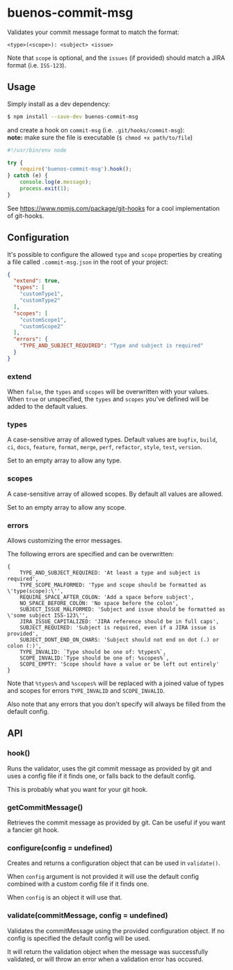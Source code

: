 # buenos-commit-msg

Validates your commit message format to match the format:
```
<type>(<scope>): <subject> <issue>
```

Note that `scope` is optional, and the `issues` (if provided) should match a JIRA format (i.e. `ISS-123`).

## Usage

Simply install as a dev dependency:

```bash
$ npm install --save-dev buenos-commit-msg
```

and create a hook on `commit-msg` (i.e. `.git/hooks/commit-msg`):  
**note:** make sure the file is executable (`$ chmod +x path/to/file`)  

```javascript
#!/usr/bin/env node

try {
    require('buenos-commit-msg').hook();
} catch (e) {
    console.log(e.message);
    process.exit(1);
}
```

See https://www.npmjs.com/package/git-hooks for a cool implementation of git-hooks.

## Configuration

It's possible to configure the allowed `type` and `scope` properties by creating a file called `.commit-msg.json` in the root of your project:

```json
{
  "extend": true,
  "types": [
    "customType1",
    "customType2"
  ],
  "scopes": [
    "customScope1",
    "customScope2"
  ],
  "errors": {
    "TYPE_AND_SUBJECT_REQUIRED": "Type and subject is required"
  }
}
```

### extend

When `false`, the `types` and `scopes` will be overwritten with your values. When `true` or unspecified, the `types` and `scopes` you've defined will be added to the default values.

### types

A case-sensitive array of allowed types. Default values are `bugfix`, `build`, `ci`, `docs`, `feature`, `format`, `merge`, `perf`, `refactor`, `style`, `test`, `version`.

Set to an empty array to allow any type.

### scopes

A case-sensitive array of allowed scopes. By default all values are allowed.

Set to an empty array to allow any scope.

### errors

Allows customizing the error messages.

The following errors are specified and can be overwritten:

```
{
    TYPE_AND_SUBJECT_REQUIRED: 'At least a type and subject is required',
    TYPE_SCOPE_MALFORMED: 'Type and scope should be formatted as \'type(scope):\'',
    REQUIRE_SPACE_AFTER_COLON: 'Add a space before subject',
    NO_SPACE_BEFORE_COLON: 'No space before the colon',
    SUBJECT_ISSUE_MALFORMED: 'Subject and issue should be formatted as \'some subject ISS-123\'',
    JIRA_ISSUE_CAPITALIZED: 'JIRA reference should be in full caps',
    SUBJECT_REQUIRED: 'Subject is required, even if a JIRA issue is provided',
    SUBJECT_DONT_END_ON_CHARS: 'Subject should not end on dot (.) or colon (:)',
    TYPE_INVALID: `Type should be one of: %types%`,
    SCOPE_INVALID:`Type should be one of: %scopes%`,
    SCOPE_EMPTY: 'Scope should have a value or be left out entirely'
}
```

Note that `%types%` and `%scopes%` will be replaced with a joined value of types and scopes for errors `TYPE_INVALID` and `SCOPE_INVALID`.

Also note that any errors that you don't specify will always be filled from the default config.

## API

### hook()

Runs the validator, uses the git commit message as provided by git and uses a config file if it finds one, or falls back to the default config.

This is probably what you want for your git hook.

### getCommitMessage()

Retrieves the commit message as provided by git. Can be useful if you want a fancier git hook.

### configure(config = undefined)

Creates and returns a configuration object that can be used in `validate()`. 

When `config` argument is not provided it will use the default config combined with a custom config file if it finds one.

When `config` is an object it will use that.

### validate(commitMessage, config = undefined)

Validates the commitMessage using the provided configuration object. If no config is specified the default config will be used.

It will return the validation object when the message was successfully validated, or will throw an error when a validation error has occured.

